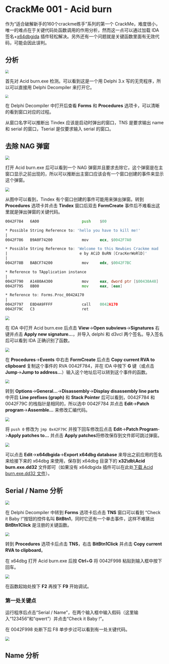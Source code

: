 # CrackMe 001 - Acid burn

作为“适合破解新手的160个crackme练手”系列的第一个 CrackMe，难度很小，唯一的难点在于关键代码处函数调用的作用分析，然而这一点可以通过加载 IDA 签名+[x64dbgida](https://github.com/x64dbg/x64dbgida#installation) 插件轻松解决。另外还有一个问题就是关键函数里面有无效代码，可能会因此误判。

## 分析

<img src="images/1.png" style="zoom: 70%;" />

首先对 Acid burn.exe 检测。可以看到这是一个用 Delphi 3.x 写的无壳程序，所以可以直接用 Delphi Decompiler 来打开它。

<img src="images/2.png" style="zoom: 60%;" />

在 Delphi Decompiler 中打开后查看 **Forms** 和 **Procedures** 选项卡，可以清晰的看到窗口对应的过程。

从窗口名字可以推断出 Tindex 应该是启动时弹出的窗口，TNS 是要求输出 name 和 serial 的窗口，Tserial 是仅要求输入 serial 的窗口。

## 去除 NAG 弹窗

<img src="images/3.png" style="zoom:80%;" />

打开 Acid burn.exe 后可以看到一个 NAG 弹窗并且要求去除它，这个弹窗是在主窗口显示之前出现的，所以可以推断出主窗口应该会有一个窗口创建的事件来显示这个弹窗。

<img src="images/4.png" style="zoom:80%;" />

从图中可以看到，Tindex 有个窗口创建的事件可能用来弹出弹窗。转到 **Procedures** 选项卡并点击 **Tindex** 窗口后双击 **FormCreate** 事件后不难看出这里就是弹出弹窗的关键代码。

```asm
0042F784   6A00                   push    $00

* Possible String Reference to: 'hello you have to kill me!'
|
0042F786   B9A0F74200             mov     ecx, $0042F7A0

* Possible String Reference to: 'Welcome to this Newbies Crackme mad
|                                e by ACiD BuRN [CracKerWoRlD]'
|
0042F78B   BABCF74200             mov     edx, $0042F7BC

* Reference to TApplication instance
|
0042F790   A1480A4300             mov     eax, dword ptr [$00430A48]
0042F795   8B00                   mov     eax, [eax]

* Reference to: Forms.Proc_0042A170
|
0042F797   E8D4A9FFFF             call    0042A170
0042F79C   C3                     ret
```

<img src="images/5.png" style="zoom:80%;" />

在 IDA 中打开 Acid burn.exe 后点击 **View**->**Open subviews**->**Signatures** 右键并点击 **Apply new signature...**，并导入 delphi 和 d3vcl 两个签名。导入签名后可以看到 IDA 正确识别了函数。

<img src="images/6.png" style="zoom:80%;" />

在 **Procedures**->**Events** 中右击 **FormCreate** 后点击 **Copy current RVA to clipboard** 复制这个事件的 RVA 0042F784，并在 IDA 中按下 **G** 键（或点击 **Jump**->**Jump to address...**）输入这个地址后可以转到这个事件的函数。

<img src="images/7.png" style="zoom:80%;" />

转到 **Options**->**General...**->**Disassembly**->**Display disassembly line parts** 中开启 **Line prefixes (graph)** 和 **Stack Pointer** 后可以看到，0042F784 和 0042F79C 的栈指针是相同的，所以选中 0042F784 并点击 **Edit**->**Patch program**->**Assemble...** 来修改汇编代码。

<img src="images/8.png" style="zoom:80%;" />

将 `push 0` 修改为 `jmp 0x42F79C` 并按下回车修改后点击 **Edit**->**Patch Program**->**Apply patches to...** 并点击 **Apply patches**将修改保存到文件即可跳过弹窗。

<img src="images/9.png" style="zoom:80%;" />

可以点击 **Edit**->**x64dbgida**->**Export x64dbg database** 来导出之前应用的签名来给接下来的 x64dbg 来使用，保存到 x64dbg 目录下的 **x32\db\Acid burn.exe.dd32** 文件即可（如果没有 x64dbgida 插件可以在此处[下载 Acid burn.exe.dd32 文件](misc/Acid%20burn.exe.dd32)）。

## Serial / Name 分析

<img src="images/10.png" style="zoom:80%;" />

在 Delphi Decompiler 中转到 **Forms** 选项卡后点击 **TNS** 窗口可以看到 “Check it Baby !”按钮的控件名叫 **BitBtn1**，同时它还有一个单击事件，这样不难猜出 **BitBtn1Click** 是注册的关键函数。

<img src="images/11.png" style="zoom:80%;" />

转到 **Procedures** 选项卡后点击 **TNS**，右击 **BitBtn1Click** 并点击 **Copy current RVA to clipboard**。

在 x64dbg 打开 Acid burn.exe 后按 **Ctrl**+**G** 将 0042F998 粘贴到输入框中按下回车。

<img src="images/12.png" style="zoom:80%;" />

在函数起始处按下 **F2** 再按下 **F9** 开始调试。

### 第一处关键点

运行程序后点击“Serial / Name”，在两个输入框中输入假码（这里输入“123456”和“qwert”）并点击“Check it Baby !”。

在 0042F998 处断下后 F8 单步步过可以看到有一处关键代码。

<img src="images/13.png" style="zoom:80%;" />

## Name 分析

